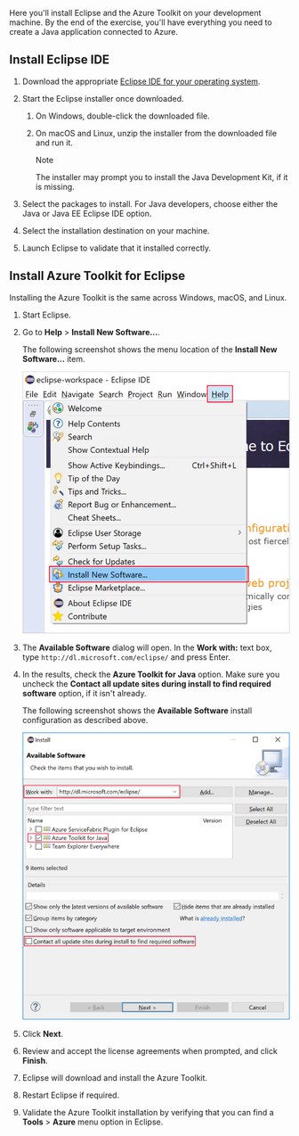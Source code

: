 Here you'll install Eclipse and the Azure Toolkit on your development machine. By the end of the exercise, you'll have everything you need to create a Java application connected to Azure.

## Install Eclipse IDE

1. Download the appropriate [Eclipse IDE for your operating system](https://www.eclipse.org/downloads/packages/installer).

1. Start the Eclipse installer once downloaded.

    1. On Windows, double-click the downloaded file.

    1. On macOS and Linux, unzip the installer from the downloaded file and run it.

        > [!NOTE]
        > The installer may prompt you to install the Java Development Kit, if it is missing.

1. Select the packages to install. For Java developers, choose either the Java or Java EE Eclipse IDE option.

1. Select the installation destination on your machine.

1. Launch Eclipse to validate that it installed correctly.

## Install Azure Toolkit for Eclipse

Installing the Azure Toolkit is the same across Windows, macOS, and Linux.

1. Start Eclipse.

1. Go to **Help** > **Install New Software...**.

    The following screenshot shows the menu location of the **Install New Software...** item.

    ![Screenshot of the Install New Software option highlighted within the Help menu of Eclipse.](../media/7-eclipse-install-new-software.png)

1. The **Available Software** dialog will open. In the **Work with:** text box, type `http://dl.microsoft.com/eclipse/` and press Enter.

1. In the results, check the **Azure Toolkit for Java** option. Make sure you uncheck the **Contact all update sites during install to find required software** option, if it isn't already.

    The following screenshot shows the **Available Software** install configuration as described above.

    ![Screenshot of the Available Software window in Eclipse, with boxes highlighting the configuration necessary to find and install the Azure Toolkit for Java.](../media/7-eclipse-download-azure-toolkit-for-java.png)

1. Click **Next**.

1. Review and accept the license agreements when prompted, and click **Finish**.

1. Eclipse will download and install the Azure Toolkit.

1. Restart Eclipse if required.

1. Validate the Azure Toolkit installation by verifying that you can find a **Tools** > **Azure** menu option in Eclipse.
